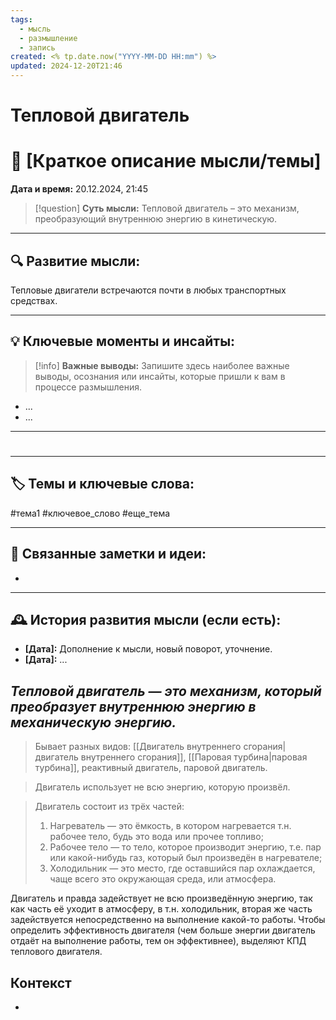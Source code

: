 ```yaml
---
tags:
  - мысль
  - размышление
  - запись
created: <% tp.date.now("YYYY-MM-DD HH:mm") %>
updated: 2024-12-20T21:46
---
```

# Тепловой двигатель

# 💭  [Краткое описание мысли/темы]

**Дата и время:** 20.12.2024, 21:45

> [!question] **Суть мысли:**
> Тепловой двигатель – это механизм, преобразующий внутреннюю энергию в кинетическую.

---

## 🔍 Развитие мысли:

Тепловые двигатели встречаются почти в любых транспортных средствах. 

---

## 💡 Ключевые моменты и инсайты:

> [!info] **Важные выводы:**
> Запишите здесь наиболее важные выводы, осознания или инсайты, которые пришли к вам в процессе размышления.

- ...
- ...

---

#
---

## 🏷️ Темы и ключевые слова:

#тема1 #ключевое_слово #еще_тема

---

## 🔄 Связанные заметки и идеи:

- 

---

## 🕰️ История развития мысли (если есть):

* **[Дата]:**  Дополнение к мысли, новый поворот, уточнение.
* **[Дата]:**  ...
## ***Тепловой двигатель — это механизм, который преобразует внутреннюю энергию в механическую энергию.***

>Бывает разных видов: [[Двигатель внутреннего сгорания|двигатель внутреннего сгорания]], [[Паровая турбина|паровая турбина]], реактивный двигатель, паровой двигатель.

> Двигатель использует не всю энергию, которую произвёл. 

> Двигатель состоит из трёх частей:
> 1. Нагреватель — это ёмкость, в котором нагревается т.н. рабочее тело, будь это вода или прочее топливо;
> 2. Рабочее тело — то тело, которое производит энергию, т.е. пар или какой-нибудь газ, который был произведён в нагревателе;
> 3. Холодильник — это место, где оставшийся пар охлаждается, чаще всего это окружающая среда, или атмосфера.

Двигатель и правда задействует не всю произведённую энергию, так как часть её уходит в атмосферу, в т.н. холодильник, вторая же часть задействуется непосредственно на выполнение какой-то работы. Чтобы определить эффективность двигателя (чем больше энергии двигатель отдаёт на выполнение работы, тем он эффективнее), выделяют КПД теплового двигателя.
## Контекст
- 

